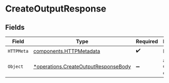 # CreateOutputResponse


## Fields

| Field                                                                                       | Type                                                                                        | Required                                                                                    | Description                                                                                 |
| ------------------------------------------------------------------------------------------- | ------------------------------------------------------------------------------------------- | ------------------------------------------------------------------------------------------- | ------------------------------------------------------------------------------------------- |
| `HTTPMeta`                                                                                  | [components.HTTPMetadata](../../models/components/httpmetadata.md)                          | :heavy_check_mark:                                                                          | N/A                                                                                         |
| `Object`                                                                                    | [*operations.CreateOutputResponseBody](../../models/operations/createoutputresponsebody.md) | :heavy_minus_sign:                                                                          | a list of Output objects                                                                    |